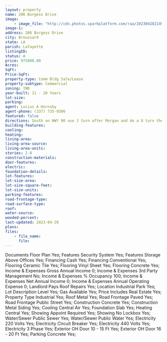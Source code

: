 ```yaml
---
layout: property
name: 206 Burgess Drive
image:
    - image_file: "http://cdn.photos.sparkplatform.com/raa/20230428214920146147000000.jpg"
image-1:
address: 206 Burgess Drive
city: Broussard
state: LA
parish: Lafayette
listingID: 
status: A
price: 975000.00
Acres: 
SqFt: 
Price-SqFt: 
property-type: Comm Bldg Sale/Lease
property-subtype: Commercial
zoning: IND
year-built: 11 - 20 Years
lot-size: 
parking: 
agent: Lucius A Hornsby
agent-phone: (337) 735-9300
featured: false
directions: South on HWY 90 use J turn after Morgan and do a U turn then right on Bolivar Ct Right on Regal Drive Left on Burgess
building-features: 
cooling: 
heating: 
living-area: 
living-area-source: 
living-area-units: 
stories: 2.0
construction-materials: 
door-features: 
electric: 
foundation-details: 
lot-features: 
lot-size-area: 
lot-size-square-feet: 
lot-size-units: 
parking-features: 
road-frontage-type: 
road-surface-type: 
roof: 
water-source: 
wooded-percent: 
last-updated: 2023-04-28
plans: 
files:
    - file_name:
      file:
---
```

Documents	Floor Plan	Yes;
Features	Security System	Yes;
Features	Storage Above Offices	Yes;
Financing	Cash	Yes;
Financing	Conventional	Yes;
Flooring	Ceramic Tile	Yes;
Flooring	Vinyl Sheet	Yes;
Flooring	Concrete	Yes;
Income & Expenses	Gross Annual Income	0;
Income & Expenses	3rd Party Management	No;
Income & Expenses	% Occupancy	100;
Income & Expenses	Net Annual Income	0;
Income & Expenses	Annual Operating Expense	0;
Landlord Pays	Roof Repairs	Yes;
Location	Industrial Park	Yes;
Lot Description	Level	Yes;
Gas	Available	Yes;
Price Includes	Real Estate	Yes;
Property Type	Industrial	Yes;
Roof	Metal	Yes;
Road Frontage	Paved	Yes;
Road Frontage	Public Street	Yes;
Construction	Concrete	Yes;
Construction	Metal Siding	Yes;
Cooling	Central Air	Yes;
Foundation	Slab	Yes;
Heating	Central	Yes;
Showing	Appoint Required	Yes;
Showing	No Lockbox	Yes;
Water/Sewer	Public Sewer	Yes;
Water/Sewer	Public Water	Yes;
Electricity	220 Volts	Yes;
Electricity	Circuit Breaker	Yes;
Electricity	440 Volts	Yes;
Electricity	3 Phase	Yes;
Exterior	OH Door 10 - 15 Ft	Yes;
Exterior	OH Door 16 - 20 Ft	Yes;
Parking	Concrete	Yes;

